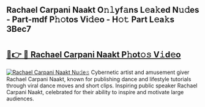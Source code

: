 ## Rachael Carpani Naakt O𝚗𝚕yf𝚊ns L𝚎a𝚔ed N𝚞𝚍es - Part-mdf P𝚑𝚘tos Vi𝚍𝚎o - H𝚘𝚝 Part L𝚎a𝚔s 3Bec7

# <h2><a href="http://kfc3a5n.oniu.top/?m=Rachael+Carpani+Naakt">🔗👉 🔴 Rachael Carpani Naakt P𝚑ot𝚘𝚜 V𝚒d𝚎o</a></h2>

[![Rachael Carpani Naakt Nu𝚍e𝚜](https://i.imgur.com/0qMVB7G.gif)](http://kfc3a5n.oniu.top/?m=Rachael+Carpani+Naakt)
Cybernetic artist and amusement giver Rachael Carpani Naakt, known for publishing dance and lifestyle tutorials through viral dance moves and short clips. Inspiring public speaker Rachael Carpani Naakt, celebrated for their ability to inspire and motivate large audiences.  
